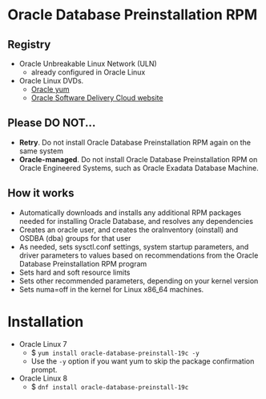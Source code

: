 # Oracle Database Preinstallation RPM


## Registry
- Oracle Unbreakable Linux Network (ULN)
    - already configured in Oracle Linux
- Oracle Linux DVDs.
    - [Oracle yum](https://yum.oracle.com/oracle-linux-isos.html)
    - [Oracle Software Delivery Cloud website](https://edelivery.oracle.com/linux)


## Please DO NOT...
- **Retry**. Do not install Oracle Database Preinstallation RPM again on the same system
- **Oracle-managed**. Do not install Oracle Database Preinstallation RPM on Oracle Engineered Systems, such as Oracle Exadata Database Machine.

## How it works
- Automatically downloads and installs any additional RPM packages needed for
  installing Oracle Database, and resolves any dependencies
- Creates an oracle user, and creates the oraInventory (oinstall) and OSDBA
  (dba) groups for that user
- As needed, sets sysctl.conf settings, system startup parameters, and driver
  parameters to values based on recommendations from the Oracle Database
  Preinstallation RPM program
- Sets hard and soft resource limits
- Sets other recommended parameters, depending on your kernel version
- Sets numa=off in the kernel for Linux x86_64 machines.


# Installation
- Oracle Linux 7
    - $ `yum install oracle-database-preinstall-19c -y`
    - Use the `-y` option if you want yum to skip the package confirmation prompt.
- Oracle Linux 8
    - $ `dnf install oracle-database-preinstall-19c`

